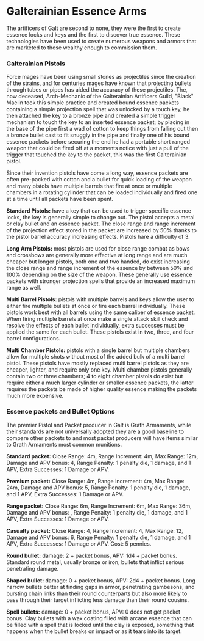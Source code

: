 # Galterainian Essence Arms
The artificers of Galt are second to none, they were the first to create essence locks and keys and the first to discover true essence. These technologies have been used to create numerous weapons and armors that are marketed to those wealthy enough to commission them.

### Galterainian Pistols
Force mages have been using small stones as projectiles since the creation of the strains, and for centuries mages have known that projecting bullets through tubes or pipes has aided the accuracy of these projectiles. The, now deceased, Arch-Mechanic of the Galterainian Artificers Guild, "Black" Maelin took this simple practice and created bound essence packets containing a simple projection spell that was unlocked by a touch key, he then attached the key to a bronze pipe and created a simple trigger mechanism to touch the key to an inserted essence packet; by placing in the base of the pipe first a wad of cotton to keep things from falling out then a bronze bullet cast to fit snuggly in the pipe and finally one of his bound essence packets before securing the end he had a portable short ranged weapon that could be fired off at a moments notice with just a pull of the trigger that touched the key to the packet, this was the first Galterainian pistol.

Since their invention pistols have come a long way, essence packets are often pre-packed with cotton and a bullet for quick loading of the weapon and many pistols have multiple barrels that fire at once or multiple chambers in a rotating cylinder that can be loaded individually and fired one at a time until all packets have been spent.  

**Standard Pistols:** have a key that can be used to trigger specific essence locks, the key is generally simple to change out. The pistol accepts a metal or clay bullet and an essence packet. The close range and range increment of the projection effect stored in the packet are increased by 50% thanks to the pistol barrel accuracy increasing effects. Pistols hare a difficulty of 3.

**Long Arm Pistols:** most pistols are used for close range combat as bows and crossbows are generally more effective at long range and are much cheaper but longer pistols, both one and two handed, do exist increasing the close range and range increment of the essence by between 50% and 100% depending on the size of the weapon. These generally use essence packets with stronger projection spells that provide an increased maximum range as well.

**Multi Barrel Pistols:** pistols with multiple barrels and keys allow the user to either fire multiple bullets at once or fire each barrel individually. These pistols work best with all barrels using the same caliber of essence packet. When firing multiple barrels at once make a single attack skill check and resolve the effects of each bullet individually, extra successes must be applied the same for each bullet. These pistols exist in two, three, and four barrel configurations.

**Multi Chamber Pistols:** pistols with a single barrel but multiple chambers allow for multiple shots without most of the added bulk of a multi barrel pistol. These pistols have mostly replaced multi barrel pistols as they are cheaper, lighter, and require only one key. Multi chamber pistols generally contain two or three chambers; 4 to eight chamber pistols do exist but require either a much larger cylinder or smaller essence packets, the latter requires the packets be made of higher quality essence making the packets much more expensive.

### Essence packets and Bullet Options
The premier Pistol and Packet producer in Galt is Grath Armaments, while their standards are not universally adopted they are a good baseline to compare other packets to and most packet producers will have items similar to Grath Armaments most common munitions.

**Standard packet:** Close Range: 4m, Range Increment: 4m, Max Range: 12m, Damage and APV bonus: 4, Range Penalty: 1 penalty die, 1 damage, and 1 APV, Extra Successes: 1 Damage or APV.

**Premium packet:** Close Range: 4m, Range Increment: 4m, Max Range: 24m, Damage and APV bonus: 5, Range Penalty: 1 penalty die, 1 damage, and 1 APV, Extra Successes: 1 Damage or APV.

**Range packet:** Close Range: 6m, Range Increment: 6m, Max Range: 36m, Damage and APV bonus: , Range Penalty: 1 penalty die, 1 damage, and 1 APV, Extra Successes: 1 Damage or APV.

**Casualty packet:** Close Range: 4, Range Increment: 4, Max Range: 12, Damage and APV bonus: 6, Range Penalty: 1 penalty die, 1 damage, and 1 APV, Extra Successes: 1 Damage or APV. Cost: 5 pennies.

**Round bullet:** damage: 2 + packet bonus, APV: 1d4 + packet bonus. Standard round metal, usually bronze or iron, bullets that inflict serious penetrating damage.

**Shaped bullet:** damage: 0 + packet bonus, APV: 2d4 + packet bonus. Long narrow bullets better at finding gaps in armor, penetrating gambesons, and bursting chain links than their round counterparts but also more likely to pass through their target inflicting less damage than their round cousins.

**Spell bullets:** damage: 0 + packet bonus, APV: 0 does not get packet bonus. Clay bullets with a wax coating filled with arcane essence that can be filled with a spell that is locked until the clay is exposed, something that happens when the bullet breaks on impact or as it tears into its target.
